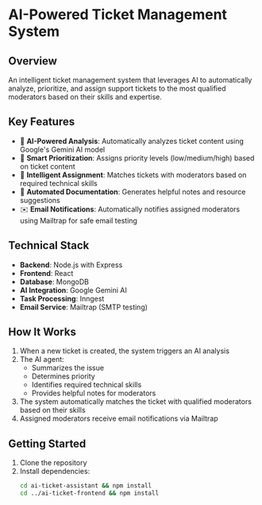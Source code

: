 # AI-Powered Ticket Management System

## Overview
An intelligent ticket management system that leverages AI to automatically analyze, prioritize, and assign support tickets to the most qualified moderators based on their skills and expertise.

## Key Features
- 🤖 **AI-Powered Analysis**: Automatically analyzes ticket content using Google's Gemini AI model
- 🎯 **Smart Prioritization**: Assigns priority levels (low/medium/high) based on ticket content
- 👥 **Intelligent Assignment**: Matches tickets with moderators based on required technical skills
- 📝 **Automated Documentation**: Generates helpful notes and resource suggestions
- ✉️ **Email Notifications**: Automatically notifies assigned moderators using Mailtrap for safe email testing

## Technical Stack
- **Backend**: Node.js with Express
- **Frontend**: React
- **Database**: MongoDB
- **AI Integration**: Google Gemini AI
- **Task Processing**: Inngest
- **Email Service**: Mailtrap (SMTP testing)

## How It Works
1. When a new ticket is created, the system triggers an AI analysis
2. The AI agent:
   - Summarizes the issue
   - Determines priority
   - Identifies required technical skills
   - Provides helpful notes for moderators
3. The system automatically matches the ticket with qualified moderators based on their skills
4. Assigned moderators receive email notifications via Mailtrap

## Getting Started
1. Clone the repository
2. Install dependencies:
   ```bash
   cd ai-ticket-assistant && npm install
   cd ../ai-ticket-frontend && npm install
